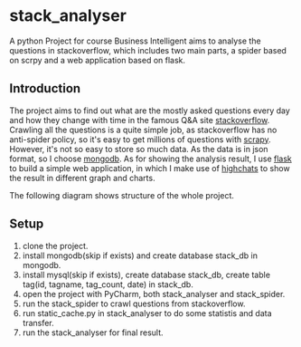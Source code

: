 # stack_analyser
A python Project for course Business Intelligent aims to analyse the questions in stackoverflow, which includes two main parts, a spider based on scrpy and a web application based on flask. 

## Introduction
The project aims to find out what are the mostly asked questions every day and how they change with time in the famous Q&A site [stackoverflow][1]. Crawling all the questions is a quite simple job, as stackoverflow  has no anti-spider policy, so it's easy to get millions of questions with [scrapy][2]. However, it's not so easy to store so much data. As the data is in json format, so I choose [mongodb][3]. As for showing the analysis result, I use [flask][4] to build a simple web application, in which I make use of [highchats][5] to show the result in different graph and charts.

The following diagram shows structure of the whole project. 

## Setup
1. clone the project.
2. install mongodb(skip if exists) and create database stack_db in mongodb.
3. install mysql(skip if exists), create database stack_db, create table tag(id, tagname, tag_count, date) in stack_db.
4. open the project with PyCharm, both stack_analyser and stack_spider.
5. run the stack_spider to crawl questions from stackoverflow.
6. run static_cache.py in stack_analyser to do some statistis and data transfer.
7. run the stack_analyser for final result.

[1]:http://stackoverflow.com "stckoverflow"
[2]:http://scrapy.org/ "scrapy"
[3]:https://www.mongodb.org/ "mongodb"
[4]:https://dormousehole.readthedocs.org/en/latest/ "flask"
[5]:http://www.highcharts.com/ "highcharts"

